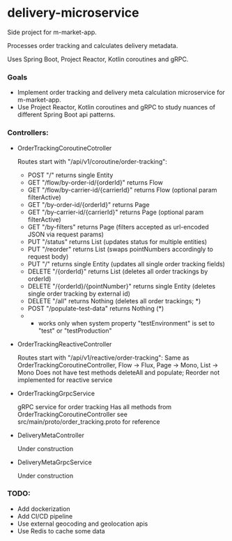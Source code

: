 # delivery-microservice

Side project for m-market-app.

Processes order tracking and calculates delivery metadata.

Uses Spring Boot, Project Reactor, Kotlin coroutines and gRPC.


### Goals

- Implement order tracking and delivery meta calculation microservice for m-market-app.
- Use Project Reactor, Kotlin coroutines and gRPC to study nuances of different Spring Boot api patterns. 

### Controllers:
- OrderTrackingCoroutineCotroller


    Routes start with "/api/v1/coroutine/order-tracking": 
    - POST "/"                               returns single Entity
    - GET "/flow/by-order-id/{orderId}"      returns Flow
    - GET "/flow/by-carrier-id/{carrierId}"  returns Flow (optional param filterActive)
    - GET "/by-order-id/{orderId}"           returns Page
    - GET "/by-carrier-id/{carrierId}"       returns Page (optional param filterActive)
    - GET "/by-filters"                      returns Page (filters accepted as url-encoded JSON via request params)
    - PUT "/status"                          returns List (updates status for multiple entities)
    - PUT "/reorder"                         returns List (swaps pointNumbers accordingly to request body)
    - PUT "/"                                returns single Entity (updates all single order tracking fields)
    - DELETE "/{orderId}"                    returns List (deletes all order trackings by orderId)
    - DELETE "/{orderId}/{pointNumber}"      returns single Entity (deletes single order tracking by external id)
    - DELETE "/all"                          returns Nothing (deletes all order trackings; *)
    - POST "/populate-test-data"             returns Nothing (*)

    * - works only when system property "testEnvironment" is set to "test" or "testProduction"

- OrderTrackingReactiveController


    Routes start with "/api/v1/reactive/order-tracking":
    Same as OrderTrackingCoroutineController, Flow -> Flux, Page -> Mono<Page>, List -> Mono<List>
    Does not have test methods deleteAll and populate; Reorder not implemented for reactive service


- OrderTrackingGrpcService


    gRPC service for order tracking
    Has all methods from OrderTrackingCoroutineController
    see src/main/proto/order_tracking.proto for reference

- DeliveryMetaController


    Under construction

- DeliveryMetaGrpcService


    Under construction


### TODO:

- Add dockerization
- Add CI/CD pipeline
- Use external geocoding and geolocation apis
- Use Redis to cache some data